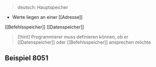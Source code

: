 > deutsch: Hauptspeicher

- Werte liegen an einer [[Adresse]]

[[Befehlsspeicher]]
[[Datenspeicher]]

> [!hint] Programmierer muss definieren können, ob er [[Datenspeicher]] oder [[Befehlsspeicher]] ansprechen möchte

## Beispiel 8051
